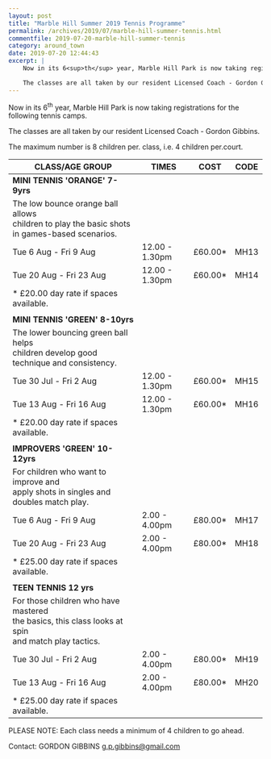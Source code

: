 ```yaml
---
layout: post
title: "Marble Hill Summer 2019 Tennis Programme"
permalink: /archives/2019/07/marble-hill-summer-tennis.html
commentfile: 2019-07-20-marble-hill-summer-tennis
category: around_town
date: 2019-07-20 12:44:43
excerpt: |
    Now in its 6<sup>th</sup> year, Marble Hill Park is now taking registrations for the following tennis camps.

    The classes are all taken by our resident Licensed Coach - Gordon Gibbins.
---
```


Now in its 6<sup>th</sup> year, Marble Hill Park is now taking registrations for the following tennis camps.

The classes are all taken by our resident Licensed Coach - Gordon Gibbins.

The maximum number is 8 children per. class, i.e. 4 children per.court.

| CLASS/AGE GROUP                                                                                              | TIMES          | COST          | CODE |
| ------------------------------------------------------------------------------------------------------------ | -------------- | ------------- | ---- |
| **MINI TENNIS 'ORANGE' 7-9yrs**                                                                              |                |               |      |
| The low bounce orange ball allows<br />children to play the basic shots in games-based scenarios.            |                |               |      |
| Tue 6 Aug - Fri 9 Aug                                                                                        | 12.00 - 1.30pm | &pound;60.00* | MH13 |
| Tue 20 Aug - Fri 23 Aug                                                                                      | 12.00 - 1.30pm | &pound;60.00* | MH14 |
| * &pound;20.00 day rate if spaces available.                                                                 |                |               |      |
|                                                                                                              |                |               |      |
| **MINI TENNIS 'GREEN' 8-10yrs**                                                                              |                |               |      |
| The lower bouncing green ball helps<br />children develop good technique and consistency.                    |                |               |      |
| Tue 30 Jul - Fri 2 Aug                                                                                       | 12.00 - 1.30pm | &pound;60.00* | MH15 |
| Tue 13 Aug - Fri 16 Aug                                                                                      | 12.00 - 1.30pm | &pound;60.00* | MH16 |
| * &pound;20.00 day rate if spaces available.                                                                 |                |               |      |
|                                                                                                              |                |               |      |
| **IMPROVERS 'GREEN' 10-12yrs**                                                                               |                |               |      |
| For children who want to improve and<br />apply shots in singles and doubles match play.                     |                |               |      |
| Tue 6 Aug - Fri 9 Aug                                                                                        | 2.00 - 4.00pm  | &pound;80.00* | MH17 |
| Tue 20 Aug - Fri 23 Aug                                                                                      | 2.00 - 4.00pm  | &pound;80.00* | MH18 |
| * &pound;25.00 day rate if spaces available.                                                                 |                |               |      |
|                                                                                                              |                |               |      |
| **TEEN TENNIS 12 yrs**                                                                                       |                |               |      |
| For those children who have mastered<br />the basics, this class looks at  spin<br />and match play tactics. |                |               |      |
| Tue 30 Jul - Fri 2 Aug                                                                                       | 2.00 - 4.00pm  | &pound;80.00* | MH19 |
| Tue 13 Aug - Fri 16 Aug                                                                                      | 2.00 - 4.00pm  | &pound;80.00* | MH20 |
| * &pound;25.00 day rate if spaces available.                                                                 |                |               |      |

PLEASE NOTE: Each class needs a minimum of 4 children to go ahead.

Contact: GORDON GIBBINS
 [g.p.gibbins@gmail.com](mailto:g.p.gibbins@gmail.com)
